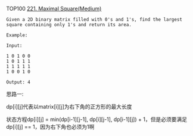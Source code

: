 TOP100
[221. Maximal Square(Medium)](https://leetcode.com/problems/maximal-square/)

```
Given a 2D binary matrix filled with 0's and 1's, find the largest square containing only 1's and return its area.

Example:

Input: 

1 0 1 0 0
1 0 1 1 1
1 1 1 1 1
1 0 0 1 0

Output: 4
```

思路一:   

dp[i][j]代表以matrix[i][j]为右下角的正方形的最大长度

状态方程dp[i][j] = min(dp[i-1][j-1], dp[i][j-1], dp[i-1][j]) + 1，但是必须要满足dp[i][j] == 1，因为右下角也必须为1啊